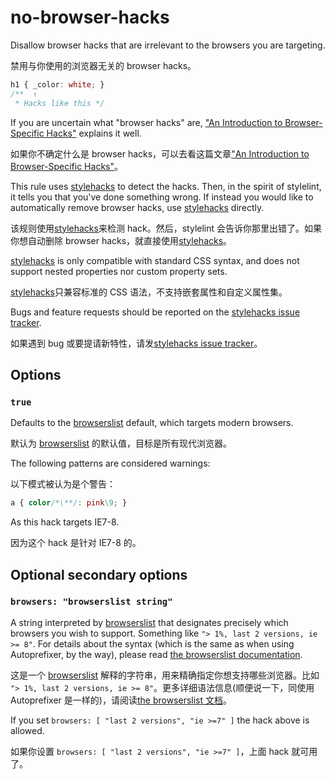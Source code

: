 # no-browser-hacks

Disallow browser hacks that are irrelevant to the browsers you are targeting.

禁用与你使用的浏览器无关的 browser hacks。

```css
h1 { _color: white; }
/**  ↑                 
 * Hacks like this */
```

If you are uncertain what "browser hacks" are, ["An Introduction to Browser-Specific Hacks"](http://www.sitepoint.com/browser-specific-css-hacks/) explains it well.

如果你不确定什么是 browser hacks，可以去看这篇文章["An Introduction to Browser-Specific Hacks"](http://www.sitepoint.com/browser-specific-css-hacks/)。

This rule uses [stylehacks](https://github.com/ben-eb/stylehacks) to detect the hacks. Then, in the spirit of stylelint, it tells you that you've done something wrong. If instead you would like to automatically remove browser hacks, use [stylehacks](https://github.com/ben-eb/stylehacks) directly.

该规则使用[stylehacks](https://github.com/ben-eb/stylehacks)来检测 hack。然后，stylelint 会告诉你那里出错了。如果你想自动删除 browser hacks，就直接使用[stylehacks](https://github.com/ben-eb/stylehacks)。

[stylehacks](https://github.com/ben-eb/stylehacks) is only compatible with standard CSS syntax, and does not support nested properties nor custom property sets.

[stylehacks](https://github.com/ben-eb/stylehacks)只兼容标准的 CSS 语法，不支持嵌套属性和自定义属性集。

Bugs and feature requests should be reported on the [stylehacks issue tracker](https://github.com/ben-eb/stylehacks/issues).

如果遇到 bug 或要提请新特性，请发[stylehacks issue tracker](https://github.com/ben-eb/stylehacks/issues)。

## Options

### `true`

Defaults to the [browserslist](https://github.com/ai/browserslist) default, which targets modern browsers.

默认为 [browserslist](https://github.com/ai/browserslist) 的默认值，目标是所有现代浏览器。

The following patterns are considered warnings:

以下模式被认为是个警告：

```css
a { color/*\**/: pink\9; }
```

As this hack targets IE7-8.

因为这个 hack 是针对 IE7-8 的。

## Optional secondary options

### `browsers: "browserslist string"`

A string interpreted by [browserslist](https://github.com/ai/browserslist) that designates precisely which browsers you wish to support. Something like `"> 1%, last 2 versions, ie >= 8"`. For details about the syntax (which is the same as when using Autoprefixer, by the way), please read [the browserslist documentation](https://github.com/ai/browserslist).

这是一个 [browserslist](https://github.com/ai/browserslist) 解释的字符串，用来精确指定你想支持哪些浏览器。比如 `"> 1%, last 2 versions, ie >= 8"`。更多详细语法信息(顺便说一下，同使用 Autoprefixer 是一样的)，请阅读[the browserslist 文档](https://github.com/ai/browserslist)。

If you set `browsers: [ "last 2 versions", "ie >=7" ]` the hack above is allowed.

如果你设置 `browsers: [ "last 2 versions", "ie >=7" ]`，上面 hack 就可用了。
